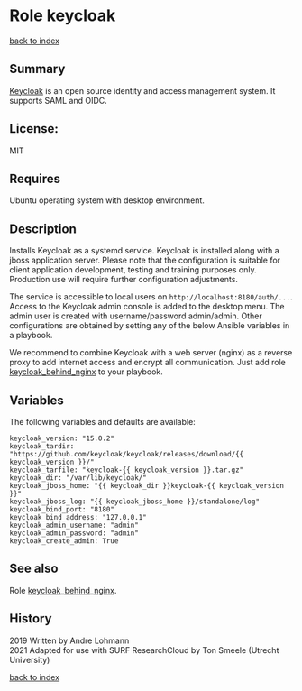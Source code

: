 # Role keycloak
[back to index](../index.md#Roles)

## Summary
[Keycloak](https://www.keycloak.org) is an open source identity and access management system.
It supports SAML and OIDC.

## License:
MIT

## Requires
Ubuntu operating system with desktop environment.

## Description
Installs Keycloak as a systemd service. Keycloak is installed along with a jboss
application server. Please note that the configuration is suitable for client
application development, testing and training purposes only. Production use will require
further configuration adjustments.

The service is accessible to local users on `http://localhost:8180/auth/...`. 
Access to the Keycloak admin console is added to the desktop menu.
The admin user is created with username/password admin/admin.
Other configurations are obtained by setting any of the below Ansible variables in a playbook.

We recommend to combine Keycloak with a web server (nginx) as a reverse proxy to add
internet access and encrypt all communication. Just add role 
[keycloak_behind_nginx](./keycloak_behind_nginx.md) to your playbook.

## Variables
The following variables and defaults are available:
```
keycloak_version: "15.0.2"
keycloak_tardir: "https://github.com/keycloak/keycloak/releases/download/{{ keycloak_version }}/"
keycloak_tarfile: "keycloak-{{ keycloak_version }}.tar.gz"
keycloak_dir: "/var/lib/keycloak/"
keycloak_jboss_home: "{{ keycloak_dir }}keycloak-{{ keycloak_version }}"
keycloak_jboss_log: "{{ keycloak_jboss_home }}/standalone/log"
keycloak_bind_port: "8180"
keycloak_bind_address: "127.0.0.1"
keycloak_admin_username: "admin"
keycloak_admin_password: "admin"
keycloak_create_admin: True
``` 

## See also
Role [keycloak_behind_nginx](./keycloak_behind_nginx.md).


## History
2019 Written by Andre Lohmann   
2021 Adapted for use with SURF ResearchCloud by Ton Smeele (Utrecht University)



[back to index](../index.md#Roles)
